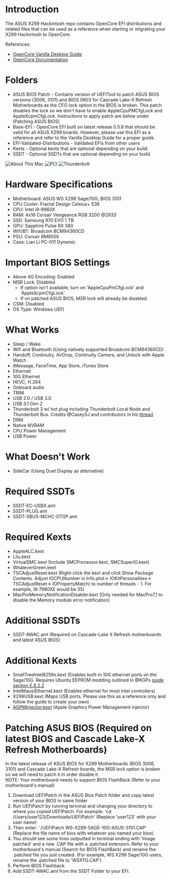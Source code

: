 # Introduction
The ASUS X299 Hackintosh repo contains OpenCore EFI distributions and related files that can be used as a reference when starting or migrating your X299 Hackintosh to OpenCore. 

References: 
* [OpenCore Vanilla Desktop Guide](https://dortania.github.io/OpenCore-Desktop-Guide/)
* [OpenCore Documentation](https://github.com/acidanthera/OpenCorePkg/tree/master/Docs)

# Folders
* ASUS BIOS Patch - Contains version of UEFITool to patch ASUS BIOS versions (3006, 3101) and BIOS 0603 for Cascade Lake-X Refresh Motherboards as the CFG lock option in the BIOS is broken.  This patch disables the lock so we don't have to enable AppleCpuPMCfgLock and AppleXcpmCfgLock.  Instructions to apply patch are below under (Patching ASUS BIOS)
* Base-EFI - OpenCore EFI built on latest release 0.5.8 that should be valid for all ASUS X299 boards.  However, please use this EFI as a reference and refer to the Vanilla Desktop Guide for a proper guide. 
* EFI-Validated-Distributions - Validated EFIs from other users
* Kexts - Optional kexts that are optional depending on your build.
* SSDT - Optional SSDTs that are optional depending on your build.

![About This Mac](https://i.imgur.com/0Tz7n3S.png)
![PCI](https://i.imgur.com/XMO19u3.png)
![Thunderbolt](https://i.imgur.com/sVvm1qK.png)
# Hardware Specifications
* Motherboard: ASUS WS X299 Sage/10G; BIOS 3101
* CPU Cooler: Fractal Design Celsius+ S36
* CPU: Intel i9-9960X
* RAM: 4x16 Corsair Vengeance RGB 3200 @2933
* SSD: Samsung 970 EVO 1 TB
* GPU: Sapphire Pulse RX 580
* Wifi/BT: Broadcom BCM94360CD
* PSU: Corsair RM850X
* Case: Lian Li PC-011 Dynamic

# Important BIOS Settings
* Above 4G Encoding: Enabled
* MSR Lock: Disabled
  * If option isn't available, turn on 'AppleCpuPmCfgLock' and 'AppleXcpmCfgLock'.
  * If on patched ASUS BIOS, MSR lock will already be disabled.
* CSM: Disabled
* OS Type: Windows UEFI


# What Works
* Sleep / Wake
* Wifi and Bluetooth (Using natively supported Broadcom BCM94360CD)
* Handoff, Continuity, AirDrop, Continuity Camera, and Unlock with Apple Watch
* iMessage, FaceTime, App Store, iTunes Store
* Ethernet
* 10G Ethernet
* HEVC, H.264
* Onboard audio
* TRIM
* USB 2.0 / USB 3.0
* USB 3.1 Gen 2
* Thunderbolt 3 w/ hot plug including Thunderbolt Local Node and Thunderbolt Bus. Credits @CaseySJ and contributors in his [thread](https://www.tonymacx86.com/threads/success-gigabyte-designare-z390-thunderbolt-3-i7-9700k-amd-rx-580.267551/)
* DRM
* Native NVRAM
* CPU Power Management
* USB Power

# What Doesn't Work
* SideCar (Using Duet Display as alternative)

# Required SSDTs
* SSDT-EC-USBX.aml
* SSDT-PLUG.aml
* SSDT-SBUS-MCHC-DTGP.aml

# Required Kexts
* AppleALC.kext
* Lilu.kext
* VirtualSMC.kext (Include SMCProcessor.kext, SMCSuperIO.kext)
* WhateverGreen.kext
* TSCAdjustReset.kext (Right-click the kext and click Show Package Contents.  Adjust IOCPUNumber in Info.plist-> IOKitPersonalities-> TSCAdjustReset-> IOPropertyMatch) to number of threads - 1.  For example, i9-7980XE would be 35)
* MacProMemoryNotificationDisabler.kext (Only needed for MacPro7,1 to disable the Memory module error notification)

# Additional SSDTs
* SSDT-AWAC.aml (Required on Cascade-Lake X Refresh motherboards and latest ASUS BIOS)

# Additional Kexts
* SmallTreeIntel8259x.kext (Enables built-in 10G ethernet ports on the Sage/10G.  Requires Ubuntu EEPROM modding outlined in @KGPs [guide section E.8.2.2](https://www.tonymacx86.com/threads/how-to-build-your-own-imac-pro-successful-build-extended-guide.229353/)
* IntelMausiEthernet.kext (Enables ethernet for most intel controllers)
* X299USB.kext (Maps USB ports.  Please use this as a reference only and follow the guide to create your own)
* [AGPMInjector.kext](https://github.com/Pavo-IM/AGPMInjector) (Apple Graphics Power Management injector)

# Patching ASUS BIOS (Required on latest BIOS and Cascade Lake-X Refresh Motherboards)
In the latest release of ASUS BIOS for X299 Motherboards (BIOS 3006, 3101) and Cascade Lake-X Refresh boards, the MSR lock option is broken so we will need to patch it in order disable it.  
NOTE: Your motherboard needs to support BIOS FlashBack (Refer to your motherboard's manual)

1.  Download UEFIPatch in the ASUS Bios Patch folder and copy latest version of your BIOS in same folder
2. Run UEFIPatch by running terminal and changing your directory to where you copied UEFIPatch. For example: 'cd /Users/user123/Downloads/UEFIPatch' (Replace 'user123' with your user name)
3. Then enter: './UEFIPatch WS-X299-SAGE-10G-ASUS-3101.CAP' (Replace the file name of bios with whatever you named your bios)
4. You should see some lines outputted in terminal ending with 'Image patched' and a new .CAP file with a .patched extension.  Refer to your motherboard's manual (Search for BIOS FlashBack) and rename the .patched file you just created. (For example, WS X299 Sage/10G users, rename the .patched file to 'WSXTG.CAP')
5. Perform BIOS Flashback.
6. Add SSDT-AWAC.aml from the SSDT Folder to your EFI.
